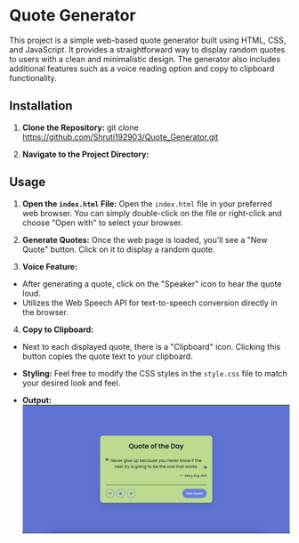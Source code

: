 # Quote Generator

This project is a simple web-based quote generator built using HTML, CSS, and JavaScript. It provides a straightforward way to display random quotes to users with a clean and minimalistic design. The generator also includes additional features such as a voice reading option and copy to clipboard functionality.

## Installation

1. **Clone the Repository:**
git clone https://github.com/Shruti192903/Quote_Generator.git

2. **Navigate to the Project Directory:**


## Usage

1. **Open the `index.html` File:**
Open the `index.html` file in your preferred web browser. You can simply double-click on the file or right-click and choose "Open with" to select your browser.

2. **Generate Quotes:**
Once the web page is loaded, you'll see a "New Quote" button. Click on it to display a random quote.

3. **Voice Feature:**
- After generating a quote, click on the "Speaker" icon to hear the quote loud.
- Utilizes the Web Speech API for text-to-speech conversion directly in the browser.
 
4. **Copy to Clipboard:**
- Next to each displayed quote, there is a "Clipboard" icon. Clicking this button copies the quote text to your clipboard.


- **Styling:**
Feel free to modify the CSS styles in the `style.css` file to match your desired look and feel.

- **Output:**
  ![Screenshot](Image.png)

